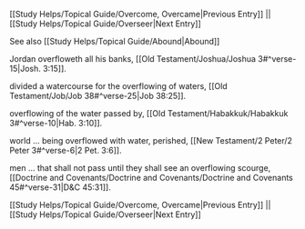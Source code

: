 [[Study Helps/Topical Guide/Overcome, Overcame|Previous Entry]]  ||  [[Study Helps/Topical Guide/Overseer|Next Entry]]

 See also [[Study Helps/Topical Guide/Abound|Abound]]

 Jordan overfloweth all his banks, [[Old Testament/Joshua/Joshua 3#^verse-15|Josh. 3:15]].

 divided a watercourse for the overflowing of waters, [[Old Testament/Job/Job 38#^verse-25|Job 38:25]].

 overflowing of the water passed by, [[Old Testament/Habakkuk/Habakkuk 3#^verse-10|Hab. 3:10]].

 world ... being overflowed with water, perished, [[New Testament/2 Peter/2 Peter 3#^verse-6|2 Pet. 3:6]].

 men ... that shall not pass until they shall see an overflowing scourge, [[Doctrine and Covenants/Doctrine and Covenants/Doctrine and Covenants 45#^verse-31|D&C 45:31]].

[[Study Helps/Topical Guide/Overcome, Overcame|Previous Entry]]  ||  [[Study Helps/Topical Guide/Overseer|Next Entry]]